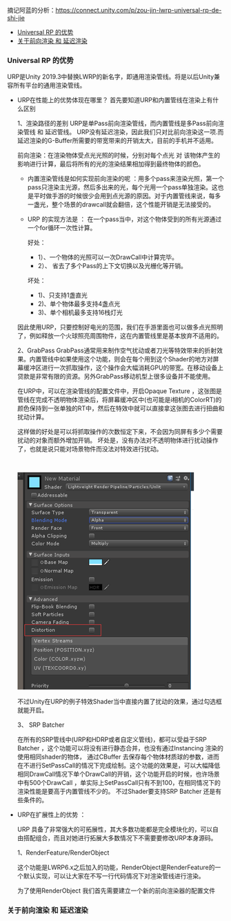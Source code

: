 摘记阿蓝的分析：https://connect.unity.com/p/zou-jin-lwrp-universal-rp-de-shi-jie

* [Universal RP 的优势](#1)
* [关于前向渲染 和 延迟渲染](#2)

 <h3 id="1">Universal RP 的优势</h3>
   URP是Unity 2019.3中替换LWRP的新名字，即通用渲染管线。将是以后Unity兼容所有平台的通用渲染管线。
   
* URP在性能上的优势体现在哪里？
    首先要知道URP和内置管线在渲染上有什么区别
    
    1、渲染路径的差别
    URP是单Pass前向渲染管线，而内置管线是多Pass前向渲染管线 和 延迟管线。 URP没有延迟渲染，因此我们只对比前向渲染这一项.而延迟渲染的G-Buffer所需要的带宽带来的开销太大，目前的手机并不适用。
    
    前向渲染：在渲染物体受点光光照的时候，分别对每个点光 对 该物体产生的影响进行计算，最后将所有的光的渲染结果相加得到最终物体的颜色。 

    - 内置渲染管线是如何实现前向渲染的呢 ：用多个pass来渲染光照，第一个pass只渲染主光源，然后多出来的光，每个光用一个pass单独渲染。这也是平时做手游的时候很少会用到点光源的原因。对于内置管线来说，每多一盏光，整个场景的drawcall就会翻倍，这个性能开销是无法接受的。

    - URP 的实现方法是 ： 在一个pass当中，对这个物体受到的所有光源通过一个for循环一次性计算。
    
        好处：
        - 1）、一个物体的光照可以一次DrawCall中计算完毕。
        - 2）、 省去了多个Pass的上下文切换以及光栅化等开销。

        坏处：
        - 1)、只支持1盏直光
        - 2)、单个物体最多支持4盏点光
        - 3)、单个相机最多支持16栈灯光

    因此使用URP，只要控制好电光的范围，我们在手游里面也可以做多点光照明了，例如释放一个火球照亮周围物件，这在内置管线里是基本放弃不适用的。
   
   2、GrabPass
   GrabPass通常用来制作空气扰动或者刀光等特效带来的折射效果。内置管线中如果使用这个功能，则会在每个用到这个Shader的地方对屏幕缓冲区进行一次抓取操作，这个操作会大幅消耗GPU的带宽。在移动设备上贷款是非常有限的资源。另外GrabPass移动机型上很多设备并不能使用。

   在URP中，可以在渲染管线的配置文件中，开启Opaque Texture ，这张图是管线在完成不透明物体渲染后，将屏幕缓冲区中(也可能是i相机的ColorRT)的颜色保持到一张单独的RT中，然后在特效中就可以直接拿这张图去进行扭曲和扰动计算。  

   这样做的好处是可以将抓取操作的次数恒定下来，不会因为同屏有多少个需要扰动的对象而额外增加开销。 坏处是，没有办法对不透明物体进行扰动操作了，也就是说只能对场景物件而没法对特效进行扰动。

   <br>

    ![](Media/distortion.png)

  不过Unity在URP的例子特效Shader当中直接内置了扰动的效果，通过勾选框就能开启。

  3、 SRP Batcher

    在所有的SRP管线中(URP和HDRP或者自定义管线)，都可以受益于SRP Batcher ，这个功能可以将没有进行静态合并，也没有通过Instancing 渲染的 使用相同shader的物体， 通过CBuffer 去保存每个物体材质球的参数，进而在不进行SetPassCall的情况下完成绘制。这个功能的效果是，可以大幅降低相同DrawCall情况下单个DrawCall的开销，这个功能开启的时候，也许场景中有500个DrawCall ，单实际上SetPassCall只有不到100，在相同情况下的渲染性能是要高于内置管线不少的。 不过Shader要支持SRP Batcher 还是有些条件的。

* URP在扩展性上的优势 ：

    URP 具备了非常强大的可拓展性，其大多数功能都是完全模块化的，可以自由搭配组合，而且对她进行拓展大多数情况下不需要要修改URP本身源码。

    1、RenderFeature/RenderObject

    这个功能是LWRP6.x之后加入的功能，RenderObject是RenderFeature的一个默认实现，可以让大家在不写一行代码情况下对渲染管线进行渲染。

    为了使用RenderObject 我们首先需要建立一个新的前向渲染器的配置文件

<h3 id="2">关于前向渲染 和 延迟渲染</h3>